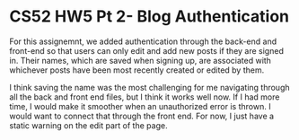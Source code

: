 # CS52 HW5 Pt 2- Blog Authentication

For this assignemnt, we added authentication through the back-end and front-end so that users can only edit and add new posts if they are signed in. Their names, which are saved when signing up, are associated with whichever posts have been most recently created or edited by them.

I think saving the name was the most challenging for me navigating through all the back and front end files, but I think it works well now. If I had more time, I would make it smoother when an unauthorized error is thrown. I would want to connect that through the front end. For now, I just have a static warning on the edit part of the page.


